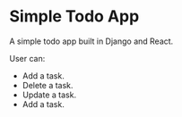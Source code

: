 # Simple Todo App

A simple todo app built in Django and React. 

User can:
- Add a task.
- Delete a task.
- Update a task.
- Add a task.

